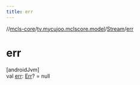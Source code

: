```yaml
---
title: err
---
```

//[mcls-core](../../../index.html)/[tv.mycujoo.mclscore.model](../index.html)/[Stream](index.html)/[err](err.html)



# err



[androidJvm]\
val [err](err.html): [Err](../-err/index.html)? = null




